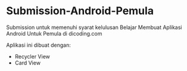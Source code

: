 # Submission-Android-Pemula
Submission untuk memenuhi syarat kelulusan Belajar Membuat Aplikasi Android Untuk Pemula di dicoding.com

Aplikasi ini dibuat dengan:
- Recycler View
- Card View

